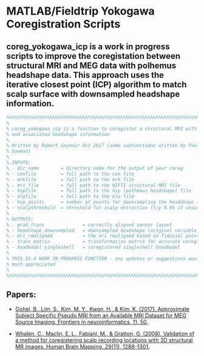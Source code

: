 # MATLAB/Fieldtrip Yokogawa Coregistration Scripts

## coreg_yokogawa_icp is a work in progress scripts to improve the coregistation between structural MRI and MEG data with polhemus headshape data. This approach uses the iterative closest point (ICP) algorithm to match scalp surface with downsampled headshape information.

```matlab
%%%%%%%%%%%%%%%%%%%%%%%%%%%%%%%%%%%%%%%%%%%%%%%%%%%%%%%%%%%%%%%%%%%%%%%%%%%%%%%%%%%
%
% coreg_yokogawa_icp is a function to coregister a structural MRI with MEG data 
% and associated headshape information
%
% Written by Robert Seymour Oct 2017 (some subfunctions written by Paul
% Sowman)
%
% INPUTS:
% - dir_name        = directory name for the output of your coreg
% - confile         = full path to the con file
% - mrkfile         = full path to the mrk file
% - mri_file        = full path to the NIFTI structural MRI file
% - hspfile         = full path to the hsp (polhemus headshape) file
% - elpfile         = full path to the elp file
% - hsp_points      = number of points for downsampling the headshape (try 100-200)
% - scalpthreshold  = threshold for scalp extraction (try 0.05 if unsure)
%
% OUTPUTS:
% - grad_trans              = correctly aligned sensor layout 
% - headshape_downsampled   = downsampled headshape (original variable name I know) 
% - mri_realigned           = the mri realigned based on fiducial points
% - trans_matrix            = transformation matrix for accurate coregistration
% - headmodel_singleshell   = coregistered singleshell headmodel
% 
% THIS IS A WORK IN PROGRESS FUNCTION - any updates or suggestions would be
% much appreciated
%
%%%%%%%%%%%%%%%%%%%%%%%%%%%%%%%%%%%%%%%%%%%%%%%%%%%%%%%%%%%%%%%%%%%%%%%%%%%%%%%%%%%
```

## Papers:

- [Gohel, B., Lim, S., Kim, M. Y., Kwon, H., & Kim, K. (2017). Approximate Subject Specific Pseudo MRI from an Available MRI Dataset for MEG Source Imaging. Frontiers in neuroinformatics, 11, 50.](https://www.frontiersin.org/articles/10.3389/fninf.2017.00050/full)
 
- [Whalen, C., Maclin, E. L., Fabiani, M., & Gratton, G. (2008). Validation of a method for coregistering scalp recording locations with 3D structural MR images. Human Brain Mapping, 29(11), 1288-1301.](http://onlinelibrary.wiley.com/doi/10.1002/hbm.20465/full)



